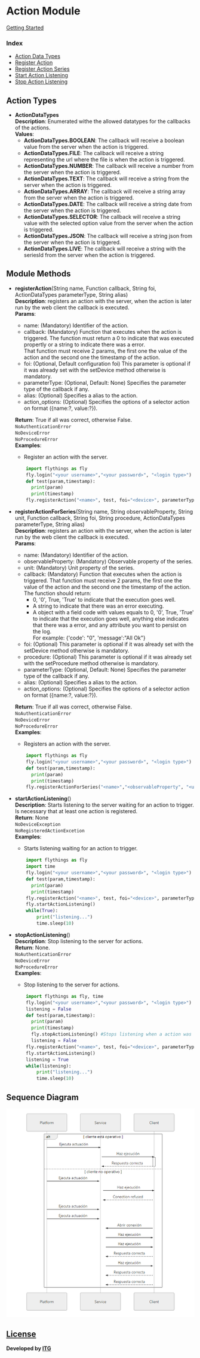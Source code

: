# Action Module 
[Getting Started](https://github.com/flythings/python)

### Index
* [Action Data Types](#action_types)
* [Register Action](#register_action)
* [Register Action Series](#register_action_series)
* [Start Action Listening](#start_action_listening)
* [Stop Action Listening](#stop_action_listening)

## Action Types
- <a name="action_types"></a>**ActionDataTypes**  
**Description**: Enumerated withe the allowed datatypes for the callbacks of the actions.  
**Values**:  
	- **ActionDataTypes.BOOLEAN**: The callback will receive a boolean value from the server when the action is triggered.  
	- **ActionDataTypes.FILE**: The callback will receive a string representing the url where the file is when the action is triggered.  
	- **ActionDataTypes.NUMBER**: The callback will receive a number from the server when the action is triggered.  
	- **ActionDataTypes.TEXT**: The callback will receive a string from the server when the action is triggered.  
	- **ActionDataTypes.ARRAY**: The callback will receive a string array from the server when the action is triggered.  
	- **ActionDataTypes.DATE**: The callback will receive a string date from the server when the action is triggered.  
	- **ActionDataTypes.SELECTOR**: The callback will receive a string value with the selected option value from the server when the action is triggered.  
	- **ActionDataTypes.JSON**: The callback will receive a string json from the server when the action is triggered.  
	- **ActionDataTypes.LIVE**: The callback will receive a string with the seriesId from the server when the action is triggered.  
    
## Module Methods 

- <a name="register_action"></a>**registerAction**(String name, Function callback, String foi, ActionDataTypes parameterType, String alias)  
    **Description**: registers an action with the server, when the action is later run by the web client the callback is executed.  
    **Params**:  
    - name: (Mandatory) Identifier of the action.  
    - callback: (Mandatory) Function that executes when the action is triggered. The function must return a 0 to indicate that was executed propertly or a string to indicate there was a error.   
    That function must receive 2 params, the first one the value of the action and the second one the timestamp of the action.       
    - foi:  (Optional, Default configuration foi) This parameter is optional if it was already set with the setDevice method otherwise is mandatory.  
    - parameterType: (Optional, Default: None) Specifies the parameter type of the callback if any.   
    - alias: (Optional) Specifies a alias to the action.    
    - action_options: (Optional) Specifies the options of a selector action on format ({name:?, value:?}).    
    
    **Return**: True if all was correct, otherwise False.    
    ```NoAuthenticationError```  
    ```NoDeviceError```  
    ```NoProcedureError```  
    **Examples**:  
    * Register an action with the server.  
    ```PYTHON
        import flythings as fly
        fly.login("<your username>","<your password>", "<login type>")
        def test(param,timestamp):
          print(param)
          print(timestamp)
        fly.registerAction("<name>", test, foi="<device>", parameterType=fly.ActionDataTypes.TEXT)
    ```

- <a name="register_action_series"></a>**registerActionForSeries**(String name, String observableProperty, String unit, Function callback, String foi, String procedure, ActionDataTypes parameterType, String alias)  
    **Description**: registers an action with the server, when the action is later run by the web client the callback is executed.  
    **Params**:  
    - name: (Mandatory) Identifier of the action.  
    - observableProperty: (Mandatory) Observable property of the series.  
    - unit: (Mandatory) Unit property of the series.  
    - callback: (Mandatory) Function that executes when the action is triggered. That function must receive 2 params, the first one the value of the action and the second one the timestamp of the action. The function should return:
        - 0, '0', True, 'True' to indicate that the execution goes well.
        - A string to indicate that there was an error executing.
        - A object with a field code with values equals to 0, '0', True, 'True' to indicate that the execution goes well, anything else indicates that there was a error, and any attribute you want to persist on the log.  
        For example: {'code': "0", 'message':"All Ok"}  
    - foi: (Optional) This parameter is optional if it was already set with the setDevice method otherwise is mandatory.
    - procedure: (Optional) This parameter is optional if it was already set with the setProcedure method otherwise is mandatory.  
    - parameterType: (Optional, Default: None) Specifies the parameter type of the callback if any.  
    - alias: (Optional) Specifies a alias to the action.
    - action_options: (Optional) Specifies the options of a selector action on format ({name:?, value:?}).    

    **Return**: True if all was correct, otherwise False.    
    ```NoAuthenticationError```    
    ```NoDeviceError```  
    ```NoProcedureError```  
    **Examples**:  
    * Registers an action with the server.  
    ```PYTHON
        import flythings as fly
        fly.login("<your username>","<your password>", "<login type>")
        def test(param,timestamp):
          print(param)
          print(timestamp)
        fly.registerActionForSeries("<name>","<observableProperty", "<unit>", test, foi="<device>", procedure="<procedure>", parameterType=fly.ActionDataTypes.TEXT, alias="test_alias")
    ```

- <a name="start_action_listening"></a>**startActionListening**()  
    **Description**: Starts listening to the server waiting for an action to trigger. Is necessary that at least one action is registered.  
    **Return**: None  
    ```NoDeviceException```  
    ```NoRegisteredActionExcetion```  
    **Examples**:  
    * Starts listening waiting for an action to trigger.  
    ```PYTHON
        import flythings as fly
        import time
        fly.login("<your username>","<your password>", "<login type>")
        def test(param,timestamp):
          print(param)
          print(timestamp)
        fly.registerAction("<name>", test, foi="<device>", parameterType=fly.ActionDataTypes.TEXT)
        fly.startActionListening()
        while(True):
            print("listening...")
            time.sleep(10)
    ```

- <a name="stop_action_listening"></a>**stopActionListening**()  
    **Description**: Stop listening to the server for actions.  
    **Return**: None.  
    ```NoAuthenticationError```    
    ```NoDeviceError```    
    ```NoProcedureError```   
    **Examples**:  
    * Stop listening to the server for actions.  
    ```PYTHON
        import flythings as fly, time
        fly.login("<your username>","<your password>", "<login type>")
        listening = False
        def test(param,timestamp):
          print(param)
          print(timestamp)
          fly.stopActionListening() #Stops listening when a action was triggered
          listening = False
        fly.registerAction("<name>", test, foi="<device>", parameterType=fly.ActionDataTypes.TEXT)
        fly.startActionListening()
        listening = True
        while(listening):
            print("listening...")
            time.sleep(10)
    ```  
    
## Sequence Diagram 
![Action Sequence Diagram](actionSequenceDiagram.png)


## [License](LICENSE)
**Developed by [ITG](http://www.itg.es)**
